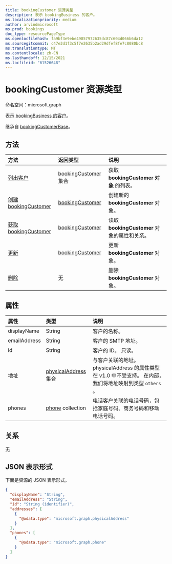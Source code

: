 ```yaml
---
title: bookingCustomer 资源类型
description: 表示 bookingBusiness 的客户。
ms.localizationpriority: medium
author: arvindmicrosoft
ms.prod: bookings
doc_type: resourcePageType
ms.openlocfilehash: fa9bf3e9ebe49857972635dc87c604d066b6da12
ms.sourcegitcommit: c47e3d1f3c5f7e2635b2ad29dfef8fe7c8080bc8
ms.translationtype: MT
ms.contentlocale: zh-CN
ms.lasthandoff: 12/15/2021
ms.locfileid: "61526648"
---
```

# <a name="bookingcustomer-resource-type"></a>bookingCustomer 资源类型

命名空间：microsoft.graph

表示 [bookingBusiness 的客户](bookingbusiness.md)。

继承自 [bookingCustomerBase](bookingcustomerbase.md)。

## <a name="methods"></a>方法

| 方法           | 返回类型    |说明|
|:---------------|:--------|:----------|
|[列出客户](../api/bookingbusiness-list-customers.md) | [bookingCustomer](bookingcustomer.md) 集合 | 获取 **bookingCustomer 对象** 的列表。 |
|[创建 bookingCustomer](../api/bookingbusiness-post-customers.md) | [bookingCustomer](bookingcustomer.md) | 创建新的 **bookingCustomer** 对象。 |
|[获取 bookingCustomer](../api/bookingcustomer-get.md) | [bookingCustomer](bookingcustomer.md) |读取 **bookingCustomer** 对象的属性和关系。|
|[更新](../api/bookingcustomer-update.md) | [bookingCustomer](bookingcustomer.md) |更新 **bookingCustomer** 对象。 |
|[删除](../api/bookingcustomer-delete.md) | 无 |删除 **bookingCustomer** 对象。 |

## <a name="properties"></a>属性
| 属性     | 类型   |说明|
|:---------------|:--------|:----------|
|displayName|String|客户的名称。|
|emailAddress|String|客户的 SMTP 地址。|
|id|String| 客户的 ID。 只读。|
|地址|[physicalAddress](../resources/physicaladdress.md) 集合|与客户关联的地址。 physicalAddress 的属性类型在 v1.0 中不受支持。  在内部，我们将地址映射到类型 `others` 。|
|phones|[phone](../resources/phone.md) collection|电话客户关联的电话号码，包括家庭号码、商务号码和移动电话号码。|

## <a name="relationships"></a>关系
无


## <a name="json-representation"></a>JSON 表示形式

下面是资源的 JSON 表示形式。

<!-- {
  "blockType": "resource",
  "optionalProperties": [

  ],
  "@odata.type": "microsoft.graph.bookingCustomer",
  "baseType": "microsoft.graph.bookingCustomerBase"
}-->

```json
{
  "displayName": "String",
  "emailAddress": "String",
  "id": "String (identifier)",
  "addresses": [
    {
      "@odata.type": "microsoft.graph.physicalAddress"
    }
  ],
  "phones": [
    {
      "@odata.type": "microsoft.graph.phone"
    }
  ]
}

```

<!-- uuid: 8fcb5dbc-d5aa-4681-8e31-b001d5168d79
2015-10-25 14:57:30 UTC -->
<!--
{
  "type": "#page.annotation",
  "description": "bookingCustomer resource",
  "keywords": "",
  "section": "documentation",
  "tocPath": "",
  "suppressions": []
}
-->


